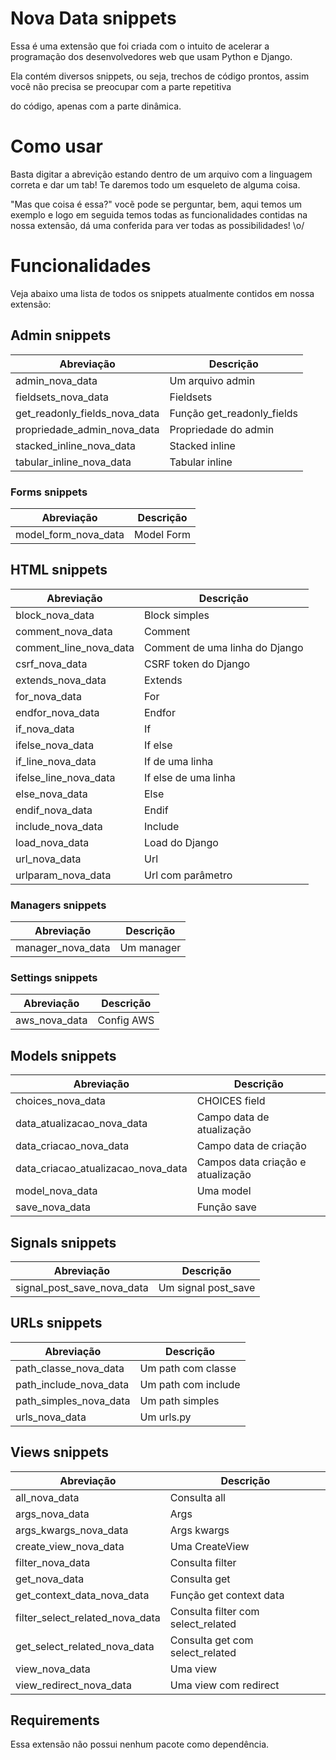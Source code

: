 # Nova Data snippets

Essa é uma extensão que foi criada com o intuito de acelerar a programação dos desenvolvedores web que usam Python e Django.

Ela contém diversos snippets, ou seja, trechos de código prontos, assim você não precisa se preocupar com a parte repetitiva

do código, apenas com a parte dinâmica.

# Como usar

Basta digitar a abrevição estando dentro de um arquivo com a linguagem correta e dar
um tab! Te daremos todo um esqueleto de alguma coisa.

"Mas que coisa é essa?" vocẽ pode se perguntar, bem, aqui temos um exemplo e logo
em seguida temos todas as funcionalidades contidas na nossa extensão, dá uma conferida para ver todas as possibilidades! \o/


# Funcionalidades

Veja abaixo uma lista de todos os snippets atualmente contidos em nossa extensão:

## Admin snippets

| Abreviação                    | Descrição                  |
| ----------------------------- | -------------------------- |
| admin_nova_data               | Um arquivo admin           |
| fieldsets_nova_data           | Fieldsets                  |
| get_readonly_fields_nova_data | Função get_readonly_fields |
| propriedade_admin_nova_data   | Propriedade do admin       |
| stacked_inline_nova_data      | Stacked inline             |
| tabular_inline_nova_data      | Tabular inline             |

### Forms snippets

| Abreviação           | Descrição  |
| -------------------- | ---------- |
| model_form_nova_data | Model Form |

## HTML snippets

| Abreviação             | Descrição                      |
| ---------------------- | ------------------------------ |
| block_nova_data        | Block simples                  |
| comment_nova_data      | Comment                        |
| comment_line_nova_data | Comment de uma linha do Django |
| csrf_nova_data         | CSRF token do Django           |
| extends_nova_data      | Extends                        |
| for_nova_data          | For                            |
| endfor_nova_data       | Endfor                         |
| if_nova_data           | If                             |
| ifelse_nova_data       | If else                        |
| if_line_nova_data      | If de uma linha                |
| ifelse_line_nova_data  | If else de uma linha           |
| else_nova_data         | Else                           |
| endif_nova_data        | Endif                          |
| include_nova_data      | Include                        |
| load_nova_data         | Load do Django                 |
| url_nova_data          | Url                            |
| urlparam_nova_data     | Url com parâmetro              |

### Managers snippets

| Abreviação        | Descrição  |
| ----------------- | ---------- |
| manager_nova_data | Um manager |

### Settings snippets

| Abreviação    | Descrição  |
| ------------- | ---------- |
| aws_nova_data | Config AWS |

## Models snippets

| Abreviação                         | Descrição                         |
| ---------------------------------- | --------------------------------- |
| choices_nova_data                  | CHOICES field                     |
| data_atualizacao_nova_data         | Campo data de atualização         |
| data_criacao_nova_data             | Campo data de criação             |
| data_criacao_atualizacao_nova_data | Campos data criação e atualização |
| model_nova_data                    | Uma model                         |
| save_nova_data                     | Função save                       |

## Signals snippets

| Abreviação                 | Descrição           |
| -------------------------- | ------------------- |
| signal_post_save_nova_data | Um signal post_save |

## URLs snippets

| Abreviação             | Descrição           |
| ---------------------- | ------------------- |
| path_classe_nova_data  | Um path com classe  |
| path_include_nova_data | Um path com include |
| path_simples_nova_data | Um path simples     |
| urls_nova_data         | Um urls.py          |

## Views snippets

| Abreviação                      | Descrição                          |
| ------------------------------- | ---------------------------------- |
| all_nova_data                   | Consulta all                       |
| args_nova_data                  | Args                               |
| args_kwargs_nova_data           | Args kwargs                        |
| create_view_nova_data           | Uma CreateView                     |
| filter_nova_data                | Consulta filter                    |
| get_nova_data                   | Consulta get                       |
| get_context_data_nova_data      | Função get context data            |
| filter_select_related_nova_data | Consulta filter com select_related |
| get_select_related_nova_data    | Consulta get com select_related    |
| view_nova_data                  | Uma view                           |
| view_redirect_nova_data         | Uma view com redirect              |

## Requirements

Essa extensão não possui nenhum pacote como dependência.

<!-- ## Release Notes

Users appreciate release notes as you update your extension. -->

<!-- ### 1.0.0

Initial release of ... -->
